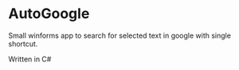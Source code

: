 # AutoGoogle
Small winforms app to search for selected text in google with single shortcut.

Written in C#
